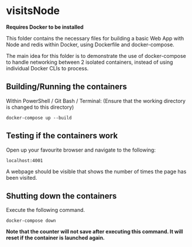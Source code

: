 # visitsNode
**Requires Docker to be installed**

This folder contains the necessary files for building a basic Web App with Node and redis within Docker, using Dockerfile and docker-compose.

The main idea for this folder is to demonstrate the use of docker-compose to handle networking between 2 isolated containers, instead of using individual Docker CLIs to process.

## Building/Running the containers
Within PowerShell / Git Bash / Terminal:
(Ensure that the working directory is changed to this directory)
```
docker-compose up --build
```

## Testing if the containers work
Open up your favourite browser and navigate to the following:
```
localhost:4001
```
A webpage should be visible that shows the number of times the page has been visited.

## Shutting down the containers
Execute the following command.
```
docker-compose down
```
**Note that the counter will not save after executing this command. It will reset if the container is launched again.**
